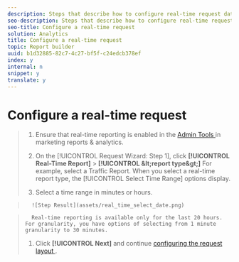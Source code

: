 ```yaml
---
description: Steps that describe how to configure real-time request dates.
seo-description: Steps that describe how to configure real-time request dates.
seo-title: Configure a real-time request
solution: Analytics
title: Configure a real-time request
topic: Report builder
uuid: b1d32885-82c7-4c27-bf5f-c24edcb378ef
index: y
internal: n
snippet: y
translate: y
---
```


# Configure a real-time request


>1. Ensure that real-time reporting is enabled in the [ Admin Tools ](http://marketing.adobe.com/resources/help/en_US/reference/?f=real_time_admin) in marketing reports &amp; analytics.
>1. On the [!UICONTROL  Request Wizard: Step 1], click  **[!UICONTROL  Real-Time Report]** > **[!UICONTROL  &amp;lt;report type&amp;gt;]**
>   For example, select a Traffic Report. When you select a real-time report type, the [!UICONTROL  Select Time Range] options display. 
>
>1. Select a time range in minutes or hours.

>       ![Step Result](assets/real_time_select_date.png) 

>       Real-time reporting is available only for the last 20 hours. For granularity, you have options of selecting from 1 minute granularity to 30 minutes. 
>1. Click **[!UICONTROL  Next]** and continue [ configuring the request layout ](../../../../report_builder_bucket/layout.md#concept_D66E1C2217E24E1F837AC064C61919DB).
